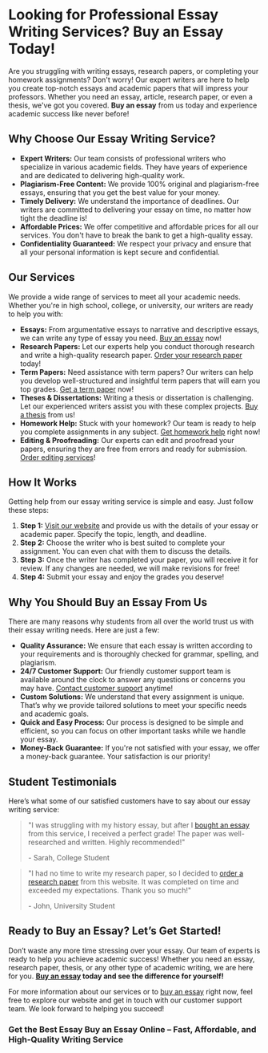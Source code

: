 <h1>Looking for Professional Essay Writing Services? Buy an Essay Today!</h1>

<p>Are you struggling with writing essays, research papers, or completing your homework assignments? Don't worry! Our expert writers are here to help you create top-notch essays and academic papers that will impress your professors. Whether you need an essay, article, research paper, or even a thesis, we've got you covered. <strong>Buy an essay</strong> from us today and experience academic success like never before!</p>

<h2>Why Choose Our Essay Writing Service?</h2>

<ul>
    <li><strong>Expert Writers:</strong> Our team consists of professional writers who specialize in various academic fields. They have years of experience and are dedicated to delivering high-quality work.</li>
    <li><strong>Plagiarism-Free Content:</strong> We provide 100% original and plagiarism-free essays, ensuring that you get the best value for your money.</li>
    <li><strong>Timely Delivery:</strong> We understand the importance of deadlines. Our writers are committed to delivering your essay on time, no matter how tight the deadline is!</li>
    <li><strong>Affordable Prices:</strong> We offer competitive and affordable prices for all our services. You don't have to break the bank to get a high-quality essay.</li>
    <li><strong>Confidentiality Guaranteed:</strong> We respect your privacy and ensure that all your personal information is kept secure and confidential.</li>
</ul>

<h2>Our Services</h2>

<p>We provide a wide range of services to meet all your academic needs. Whether you're in high school, college, or university, our writers are ready to help you with:</p>

<ul>
    <li><strong>Essays:</strong> From argumentative essays to narrative and descriptive essays, we can write any type of essay you need. <a href="https://tinyurl.com/topessay?keyword=buy+an+essay">Buy an essay</a> now!</li>
    <li><strong>Research Papers:</strong> Let our experts help you conduct thorough research and write a high-quality research paper. <a href="https://tinyurl.com/topessay?keyword=buy+an+essay">Order your research paper</a> today!</li>
    <li><strong>Term Papers:</strong> Need assistance with term papers? Our writers can help you develop well-structured and insightful term papers that will earn you top grades. <a href="https://tinyurl.com/topessay?keyword=buy+an+essay">Get a term paper</a> now!</li>
    <li><strong>Theses & Dissertations:</strong> Writing a thesis or dissertation is challenging. Let our experienced writers assist you with these complex projects. <a href="https://tinyurl.com/topessay?keyword=buy+an+essay">Buy a thesis</a> from us!</li>
    <li><strong>Homework Help:</strong> Stuck with your homework? Our team is ready to help you complete assignments in any subject. <a href="https://tinyurl.com/topessay?keyword=buy+an+essay">Get homework help</a> right now!</li>
    <li><strong>Editing & Proofreading:</strong> Our experts can edit and proofread your papers, ensuring they are free from errors and ready for submission. <a href="https://tinyurl.com/topessay?keyword=buy+an+essay">Order editing services</a>!</li>
</ul>

<h2>How It Works</h2>

<p>Getting help from our essay writing service is simple and easy. Just follow these steps:</p>

<ol>
    <li><strong>Step 1:</strong> <a href="https://tinyurl.com/topessay?keyword=buy+an+essay">Visit our website</a> and provide us with the details of your essay or academic paper. Specify the topic, length, and deadline.</li>
    <li><strong>Step 2:</strong> Choose the writer who is best suited to complete your assignment. You can even chat with them to discuss the details.</li>
    <li><strong>Step 3:</strong> Once the writer has completed your paper, you will receive it for review. If any changes are needed, we will make revisions for free!</li>
    <li><strong>Step 4:</strong> Submit your essay and enjoy the grades you deserve!</li>
</ol>

<h2>Why You Should Buy an Essay From Us</h2>

<p>There are many reasons why students from all over the world trust us with their essay writing needs. Here are just a few:</p>

<ul>
    <li><strong>Quality Assurance:</strong> We ensure that each essay is written according to your requirements and is thoroughly checked for grammar, spelling, and plagiarism.</li>
    <li><strong>24/7 Customer Support:</strong> Our friendly customer support team is available around the clock to answer any questions or concerns you may have. <a href="https://tinyurl.com/topessay?keyword=buy+an+essay">Contact customer support</a> anytime!</li>
    <li><strong>Custom Solutions:</strong> We understand that every assignment is unique. That’s why we provide tailored solutions to meet your specific needs and academic goals.</li>
    <li><strong>Quick and Easy Process:</strong> Our process is designed to be simple and efficient, so you can focus on other important tasks while we handle your essay.</li>
    <li><strong>Money-Back Guarantee:</strong> If you're not satisfied with your essay, we offer a money-back guarantee. Your satisfaction is our priority!</li>
</ul>

<h2>Student Testimonials</h2>

<p>Here’s what some of our satisfied customers have to say about our essay writing service:</p>

<blockquote>
    <p>"I was struggling with my history essay, but after I <a href="https://tinyurl.com/topessay?keyword=buy+an+essay">bought an essay</a> from this service, I received a perfect grade! The paper was well-researched and written. Highly recommended!"</p>
    <footer>- Sarah, College Student</footer>
</blockquote>

<blockquote>
    <p>"I had no time to write my research paper, so I decided to <a href="https://tinyurl.com/topessay?keyword=buy+an+essay">order a research paper</a> from this website. It was completed on time and exceeded my expectations. Thank you so much!"</p>
    <footer>- John, University Student</footer>
</blockquote>

<h2>Ready to Buy an Essay? Let’s Get Started!</h2>

<p>Don’t waste any more time stressing over your essay. Our team of experts is ready to help you achieve academic success! Whether you need an essay, research paper, thesis, or any other type of academic writing, we are here for you. <strong><a href="https://tinyurl.com/topessay?keyword=buy+an+essay">Buy an essay</a> today and see the difference for yourself!</strong></p>

<p>For more information about our services or to <a href="https://tinyurl.com/topessay?keyword=buy+an+essay">buy an essay</a> right now, feel free to explore our website and get in touch with our customer support team. We look forward to helping you succeed!</p>

<h3>Get the Best Essay
Buy an Essay Online – Fast, Affordable, and High-Quality Writing Service
